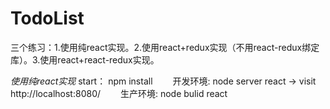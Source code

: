 # TodoList
三个练习：1.使用纯react实现。2.使用react+redux实现（不用react-redux绑定库）。3.使用react+react-redux实现。

*使用纯react实现*
start：
npm install
&emsp;&emsp;开发环境: node server react -> visit http://localhost:8080/
&emsp;&emsp;生产环境: node bulid react
